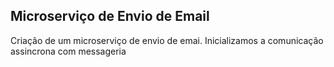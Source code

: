 ## Microserviço de Envio de Email

Criação de um microserviço de envio de emai.
Inicializamos a comunicação assincrona com messageria